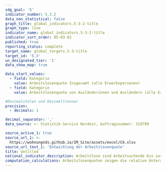 ```yaml
---
sdg_goal: '5'
indicator_number: 5.3.2
data_non_statistical: false
graph_title: global_indicators.5-3-2-title
graph_type: line
indicator_name: global_indicators.5-3-2-title
indicator_sort_order: 05-03-02
published: true
reporting_status: complete
target_name: global_targets.5-3-title
target_id: '5.3'
un_designated_tier: '1'
data_show_map: true

data_start_values:
  - field: Kategorie
    value: Arbeitslosenquote Insgesamt (alle Erwerbspersonen)
  - field: Kategorie
    value: Arbeitslosenquote von Ausländerinnen und Ausländern (alle Erwerbspersonen)

#Dezimalstelen und Dezimaltrenner
precision:
  - decimals: 1

decimal_separator: ','
data_source: >- Statistik-Service Nordost, Auftragsnummer: 319799

source_active_1: true
source_url_1: >-
  https://wohnungnds.github.io/IM_Site/assets/excel/C6.xlsx
source_url_text_1: 'Entwicklung der Arbeitslosenquote'
title: Untitled
national_indicator_description: Arbeitslose sind Arbeitsuchende bis zur Vollendung des 65. Lebensjahres, die nicht oder weniger als 15 Stunden wöchentlich in einem Beschäftigungsverhältnis stehen, die nicht Schülerin oder Schüler, Studierende oder Teilnehmende an Maßnahmen der beruflichen Weiterbildung, nicht arbeitsunfähig erkrankt, nicht Empfängerin oder Empfänger von Altersrente sind und für eine Arbeitsaufnahme als Arbeitnehmerin oder Arbeitnehmer sofort zur Verfügung stehen. Arbeitslose müssen sich persönlich bei ihrer zuständigen Arbeitsagentur oder dem nach SGB II zuständigen Träger gemeldet haben. Ausländerinnen und Ausländer können nur dann als arbeitslos erfasst werden, wenn sie eine Arbeitnehmertätigkeit in Deutschland ausüben dürfen.
computation_calculations: Arbeitslosenquoten zeigen die relative Unterauslastung des Arbeitskräfteangebots an, indem sie die registrierten Arbeitslosen zu den Erwerbspersonen (EP = Erwerbstätige + Arbeitslose) in Beziehung setzen. Nicht in den Zahlen über Arbeitslose und den entsprechenden Quoten enthalten sind Personen, die sich in Fortbildungs- und Arbeitsbeschaffungsmaßnahmen oder im Vorruhestand befinden. Das Ausmaß der Unterbeschäftigung ist daher höher, als es die amtlichen Zahlen über Arbeitslose ausweisen. Die Statistik wird von der Bundesagentur für Arbeit geführt.
---
```

